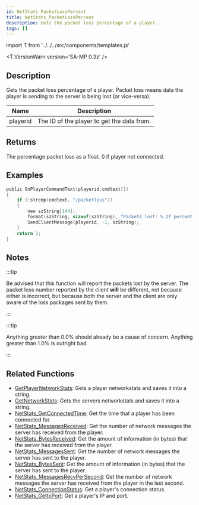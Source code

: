 ```yaml
---
id: NetStats_PacketLossPercent
title: NetStats_PacketLossPercent
description: Gets the packet loss percentage of a player.
tags: []
---
```


import T from '../../../src/components/templates.js'

<T.VersionWarn version='SA-MP 0.3z' />

## Description

Gets the packet loss percentage of a player. Packet loss means data the player is sending to the server is being lost (or vice-versa).

| Name     | Description                                |
| -------- | ------------------------------------------ |
| playerid | The ID of the player to get the data from. |

## Returns

The percentage packet loss as a float. 0 if player not connected.

## Examples

```c
public OnPlayerCommandText(playerid,cmdtext[])
{
    if (!strcmp(cmdtext, "/packetloss"))
    {
        new szString[144];
        format(szString, sizeof(szString), "Packets lost: %.2f percent.", NetStats_PacketLossPercent(playerid));
        SendClientMessage(playerid, -1, szString);
    }
    return 1;
}
```

## Notes

:::tip

Be advised that this function will report the packets lost by the server. The packet loss number reported by the client **will** be different, not because either is incorrect, but because both the server and the client are only aware of the loss packages sent by them.

:::

:::tip

Anything greater than 0.0% should already be a cause of concern. Anything greater than 1.0% is outright bad.

:::

## Related Functions

- [GetPlayerNetworkStats](GetPlayerNetworkStats.md): Gets a player networkstats and saves it into a string.
- [GetNetworkStats](GetNetworkStats.md): Gets the servers networkstats and saves it into a string.
- [NetStats_GetConnectedTime](NetStats_GetConnectedTime.md): Get the time that a player has been connected for.
- [NetStats_MessagesReceived](NetStats_MessagesReceived.md): Get the number of network messages the server has received from the player.
- [NetStats_BytesReceived](NetStats_BytesReceived.md): Get the amount of information (in bytes) that the server has received from the player.
- [NetStats_MessagesSent](NetStats_MessagesSent.md): Get the number of network messages the server has sent to the player.
- [NetStats_BytesSent](NetStats_BytesSent.md): Get the amount of information (in bytes) that the server has sent to the player.
- [NetStats_MessagesRecvPerSecond](NetStats_MessagesRecvPerSecond.md): Get the number of network messages the server has received from the player in the last second.
- [NetStats_ConnectionStatus](NetStats_ConnectionStatus.md): Get a player's connection status.
- [NetStats_GetIpPort](NetStats_GetIpPort.md): Get a player's IP and port.
